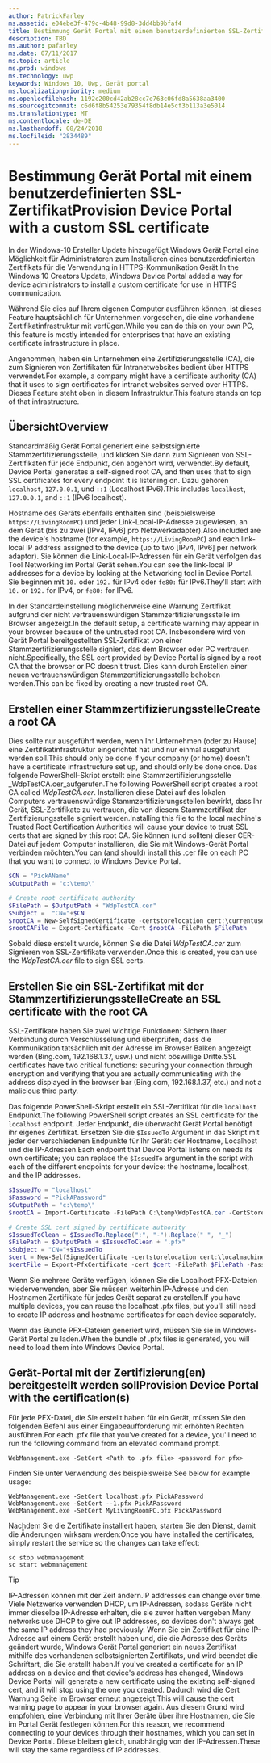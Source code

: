```yaml
---
author: PatrickFarley
ms.assetid: e04ebe3f-479c-4b48-99d8-3dd4bb9bfaf4
title: Bestimmung Gerät Portal mit einem benutzerdefinierten SSL-Zertifikat
description: TBD
ms.author: pafarley
ms.date: 07/11/2017
ms.topic: article
ms.prod: windows
ms.technology: uwp
keywords: Windows 10, Uwp, Gerät portal
ms.localizationpriority: medium
ms.openlocfilehash: 1192c200cd42ab28cc7e763c06fd8a5638aa3400
ms.sourcegitcommit: c6d6f8b54253e79354f8db14e5cf3b113a3e5014
ms.translationtype: MT
ms.contentlocale: de-DE
ms.lasthandoff: 08/24/2018
ms.locfileid: "2834489"
---
```

# <a name="provision-device-portal-with-a-custom-ssl-certificate"></a><span data-ttu-id="df289-104">Bestimmung Gerät Portal mit einem benutzerdefinierten SSL-Zertifikat</span><span class="sxs-lookup"><span data-stu-id="df289-104">Provision Device Portal with a custom SSL certificate</span></span>
<span data-ttu-id="df289-105">In der Windows-10 Ersteller Update hinzugefügt Windows Gerät Portal eine Möglichkeit für Administratoren zum Installieren eines benutzerdefinierten Zertifikats für die Verwendung in HTTPS-Kommunikation Gerät.</span><span class="sxs-lookup"><span data-stu-id="df289-105">In the Windows 10 Creators Update, Windows Device Portal added a way for device administrators to install a custom certificate for use in HTTPS communication.</span></span> 

<span data-ttu-id="df289-106">Während Sie dies auf Ihrem eigenen Computer ausführen können, ist dieses Feature hauptsächlich für Unternehmen vorgesehen, die eine vorhandene Zertifikatinfrastruktur mit verfügen.</span><span class="sxs-lookup"><span data-stu-id="df289-106">While you can do this on your own PC, this feature is mostly intended for enterprises that have an existing certificate infrastructure in place.</span></span>  

<span data-ttu-id="df289-107">Angenommen, haben ein Unternehmen eine Zertifizierungsstelle (CA), die zum Signieren von Zertifikaten für Intranetwebsites bedient über HTTPS verwendet.</span><span class="sxs-lookup"><span data-stu-id="df289-107">For example, a company might have a certificate authority (CA) that it uses to sign certificates for intranet websites served over HTTPS.</span></span> <span data-ttu-id="df289-108">Dieses Feature steht oben in diesem Infrastruktur.</span><span class="sxs-lookup"><span data-stu-id="df289-108">This feature stands on top of that infrastructure.</span></span> 

## <a name="overview"></a><span data-ttu-id="df289-109">Übersicht</span><span class="sxs-lookup"><span data-stu-id="df289-109">Overview</span></span>
<span data-ttu-id="df289-110">Standardmäßig Gerät Portal generiert eine selbstsignierte Stammzertifizierungsstelle, und klicken Sie dann zum Signieren von SSL-Zertifikaten für jede Endpunkt, den abgehört wird, verwendet.</span><span class="sxs-lookup"><span data-stu-id="df289-110">By default, Device Portal generates a self-signed root CA, and then uses that to sign SSL certificates for every endpoint it is listening on.</span></span> <span data-ttu-id="df289-111">Dazu gehören `localhost`, `127.0.0.1`, und `::1` (Localhost IPv6).</span><span class="sxs-lookup"><span data-stu-id="df289-111">This includes `localhost`, `127.0.0.1`, and `::1` (IPv6 localhost).</span></span>

<span data-ttu-id="df289-112">Hostname des Geräts ebenfalls enthalten sind (beispielsweise `https://LivingRoomPC`) und jeder Link-Local-IP-Adresse zugewiesen, an dem Gerät (bis zu zwei [IPv4, IPv6] pro Netzwerkadapter).</span><span class="sxs-lookup"><span data-stu-id="df289-112">Also included are the device's hostname (for example, `https://LivingRoomPC`) and each link-local IP address assigned to the device (up to two [IPv4, IPv6] per network adaptor).</span></span> <span data-ttu-id="df289-113">Sie können die Link-Local-IP-Adressen für ein Gerät verfolgen das Tool Networking im Portal Gerät sehen.</span><span class="sxs-lookup"><span data-stu-id="df289-113">You can see the link-local IP addresses for a device by looking at the Networking tool in Device Portal.</span></span> <span data-ttu-id="df289-114">Sie beginnen mit `10.` oder `192.` für IPv4 oder `fe80:` für IPv6.</span><span class="sxs-lookup"><span data-stu-id="df289-114">They'll start with `10.` or `192.` for IPv4, or `fe80:` for IPv6.</span></span> 

<span data-ttu-id="df289-115">In der Standardeinstellung möglicherweise eine Warnung Zertifikat aufgrund der nicht vertrauenswürdigen Stammzertifizierungsstelle im Browser angezeigt.</span><span class="sxs-lookup"><span data-stu-id="df289-115">In the default setup, a certificate warning may appear in your browser because of the untrusted root CA.</span></span> <span data-ttu-id="df289-116">Insbesondere wird von Gerät Portal bereitgestellten SSL-Zertifikat von einer Stammzertifizierungsstelle signiert, das dem Browser oder PC vertrauen nicht.</span><span class="sxs-lookup"><span data-stu-id="df289-116">Specifically, the SSL cert provided by Device Portal is signed by a root CA that the browser or PC doesn't trust.</span></span> <span data-ttu-id="df289-117">Dies kann durch Erstellen einer neuen vertrauenswürdigen Stammzertifizierungsstelle behoben werden.</span><span class="sxs-lookup"><span data-stu-id="df289-117">This can be fixed by creating a new trusted root CA.</span></span>

## <a name="create-a-root-ca"></a><span data-ttu-id="df289-118">Erstellen einer Stammzertifizierungsstelle</span><span class="sxs-lookup"><span data-stu-id="df289-118">Create a root CA</span></span>

<span data-ttu-id="df289-119">Dies sollte nur ausgeführt werden, wenn Ihr Unternehmen (oder zu Hause) eine Zertifikatinfrastruktur eingerichtet hat und nur einmal ausgeführt werden soll.</span><span class="sxs-lookup"><span data-stu-id="df289-119">This should only be done if your company (or home) doesn't have a certificate infrastructure set up, and should only be done once.</span></span> <span data-ttu-id="df289-120">Das folgende PowerShell-Skript erstellt eine Stammzertifizierungsstelle _WdpTestCA.cer_aufgerufen.</span><span class="sxs-lookup"><span data-stu-id="df289-120">The following PowerShell script creates a root CA called _WdpTestCA.cer_.</span></span> <span data-ttu-id="df289-121">Installieren diese Datei auf des lokalen Computers vertrauenswürdige Stammzertifizierungsstellen bewirkt, dass Ihr Gerät, SSL-Zertifikate zu vertrauen, die von diesem Stammzertifikat der Zertifizierungsstelle signiert werden.</span><span class="sxs-lookup"><span data-stu-id="df289-121">Installing this file to the local machine's Trusted Root Certification Authorities will cause your device to trust SSL certs that are signed by this root CA.</span></span> <span data-ttu-id="df289-122">Sie können (und sollten) dieser CER-Datei auf jedem Computer installieren, die Sie mit Windows-Gerät Portal verbinden möchten.</span><span class="sxs-lookup"><span data-stu-id="df289-122">You can (and should) install this .cer file on each PC that you want to connect to Windows Device Portal.</span></span>  

```PowerShell
$CN = "PickAName"
$OutputPath = "c:\temp\"

# Create root certificate authority
$FilePath = $OutputPath + "WdpTestCA.cer"
$Subject =  "CN="+$CN
$rootCA = New-SelfSignedCertificate -certstorelocation cert:\currentuser\my -Subject $Subject -HashAlgorithm "SHA512" -KeyUsage CertSign,CRLSign
$rootCAFile = Export-Certificate -Cert $rootCA -FilePath $FilePath
```

<span data-ttu-id="df289-123">Sobald diese erstellt wurde, können Sie die Datei _WdpTestCA.cer_ zum Signieren von SSL-Zertifikate verwenden.</span><span class="sxs-lookup"><span data-stu-id="df289-123">Once this is created, you can use the _WdpTestCA.cer_ file to sign SSL certs.</span></span> 

## <a name="create-an-ssl-certificate-with-the-root-ca"></a><span data-ttu-id="df289-124">Erstellen Sie ein SSL-Zertifikat mit der Stammzertifizierungsstelle</span><span class="sxs-lookup"><span data-stu-id="df289-124">Create an SSL certificate with the root CA</span></span>

<span data-ttu-id="df289-125">SSL-Zertifikate haben Sie zwei wichtige Funktionen: Sichern Ihrer Verbindung durch Verschlüsselung und überprüfen, dass die Kommunikation tatsächlich mit der Adresse im Browser Balken angezeigt werden (Bing.com, 192.168.1.37, usw.) und nicht böswillige Dritte.</span><span class="sxs-lookup"><span data-stu-id="df289-125">SSL certificates have two critical functions: securing your connection through encryption and verifying that you are actually communicating with the address displayed in the browser bar (Bing.com, 192.168.1.37, etc.) and not a malicious third party.</span></span>

<span data-ttu-id="df289-126">Das folgende PowerShell-Skript erstellt ein SSL-Zertifikat für die `localhost` Endpunkt.</span><span class="sxs-lookup"><span data-stu-id="df289-126">The following PowerShell script creates an SSL certificate for the `localhost` endpoint.</span></span> <span data-ttu-id="df289-127">Jeder Endpunkt, die überwacht Gerät Portal benötigt ihr eigenes Zertifikat. Ersetzen Sie die `$IssuedTo` Argument in das Skript mit jeder der verschiedenen Endpunkte für Ihr Gerät: der Hostname, Localhost und die IP-Adressen.</span><span class="sxs-lookup"><span data-stu-id="df289-127">Each endpoint that Device Portal listens on needs its own certificate; you can replace the `$IssuedTo` argument in the script with each of the different endpoints for your device: the hostname, localhost, and the IP addresses.</span></span>

```PowerShell
$IssuedTo = "localhost"
$Password = "PickAPassword"
$OutputPath = "c:\temp\"
$rootCA = Import-Certificate -FilePath C:\temp\WdpTestCA.cer -CertStoreLocation Cert:\CurrentUser\My\

# Create SSL cert signed by certificate authority
$IssuedToClean = $IssuedTo.Replace(":", "-").Replace(" ", "_")
$FilePath = $OutputPath + $IssuedToClean + ".pfx"
$Subject = "CN="+$IssuedTo
$cert = New-SelfSignedCertificate -certstorelocation cert:\localmachine\my -Subject $Subject -DnsName $IssuedTo -Signer $rootCA -HashAlgorithm "SHA512"
$certFile = Export-PfxCertificate -cert $cert -FilePath $FilePath -Password (ConvertTo-SecureString -String $Password -Force -AsPlainText)
```

<span data-ttu-id="df289-128">Wenn Sie mehrere Geräte verfügen, können Sie die Localhost PFX-Dateien wiederverwenden, aber Sie müssen weiterhin IP-Adresse und den Hostnamen Zertifikate für jedes Gerät separat zu erstellen.</span><span class="sxs-lookup"><span data-stu-id="df289-128">If you have multiple devices, you can reuse the localhost .pfx files, but you'll still need to create IP address and hostname certificates for each device separately.</span></span>

<span data-ttu-id="df289-129">Wenn das Bundle PFX-Dateien generiert wird, müssen Sie sie in Windows-Gerät Portal zu laden.</span><span class="sxs-lookup"><span data-stu-id="df289-129">When the bundle of .pfx files is generated, you will need to load them into Windows Device Portal.</span></span> 

## <a name="provision-device-portal-with-the-certifications"></a><span data-ttu-id="df289-130">Gerät-Portal mit der Zertifizierung(en) bereitgestellt werden soll</span><span class="sxs-lookup"><span data-stu-id="df289-130">Provision Device Portal with the certification(s)</span></span>

<span data-ttu-id="df289-131">Für jede PFX-Datei, die Sie erstellt haben für ein Gerät, müssen Sie den folgenden Befehl aus einer Eingabeaufforderung mit erhöhten Rechten ausführen.</span><span class="sxs-lookup"><span data-stu-id="df289-131">For each .pfx file that you've created for a device, you'll need to run the following command from an elevated command prompt.</span></span>

```
WebManagement.exe -SetCert <Path to .pfx file> <password for pfx> 
```

<span data-ttu-id="df289-132">Finden Sie unter Verwendung des beispielsweise:</span><span class="sxs-lookup"><span data-stu-id="df289-132">See below for example usage:</span></span>
```
WebManagement.exe -SetCert localhost.pfx PickAPassword
WebManagement.exe -SetCert --1.pfx PickAPassword
WebManagement.exe -SetCert MyLivingRoomPC.pfx PickAPassword
```

<span data-ttu-id="df289-133">Nachdem Sie die Zertifikate installiert haben, starten Sie den Dienst, damit die Änderungen wirksam werden:</span><span class="sxs-lookup"><span data-stu-id="df289-133">Once you have installed the certificates, simply restart the service so the changes can take effect:</span></span>

```
sc stop webmanagement
sc start webmanagement
```

> [!TIP]
> <span data-ttu-id="df289-134">IP-Adressen können mit der Zeit ändern.</span><span class="sxs-lookup"><span data-stu-id="df289-134">IP addresses can change over time.</span></span>
<span data-ttu-id="df289-135">Viele Netzwerke verwenden DHCP, um IP-Adressen, sodass Geräte nicht immer dieselbe IP-Adresse erhalten, die sie zuvor hatten vergeben.</span><span class="sxs-lookup"><span data-stu-id="df289-135">Many networks use DHCP to give out IP addresses, so devices don't always get the same IP address they had previously.</span></span> <span data-ttu-id="df289-136">Wenn Sie ein Zertifikat für eine IP-Adresse auf einem Gerät erstellt haben und, die die Adresse des Geräts geändert wurde, Windows Gerät Portal generiert ein neues Zertifikat mithilfe des vorhandenen selbstsignierten Zertifikats, und wird beendet die Schriftart, die Sie erstellt haben.</span><span class="sxs-lookup"><span data-stu-id="df289-136">If you've created a certificate for an IP address on a device and that device's address has changed, Windows Device Portal will generate a new certificate using the existing self-signed cert, and it will stop using the one you created.</span></span> <span data-ttu-id="df289-137">Dadurch wird die Cert Warnung Seite im Browser erneut angezeigt.</span><span class="sxs-lookup"><span data-stu-id="df289-137">This will cause the cert warning page to appear in your browser again.</span></span> <span data-ttu-id="df289-138">Aus diesem Grund wird empfohlen, eine Verbindung mit Ihrer Geräte über ihre Hostnamen, die Sie im Portal Gerät festlegen können.</span><span class="sxs-lookup"><span data-stu-id="df289-138">For this reason, we recommend connecting to your devices through their hostnames, which you can set in Device Portal.</span></span> <span data-ttu-id="df289-139">Diese bleiben gleich, unabhängig von der IP-Adressen.</span><span class="sxs-lookup"><span data-stu-id="df289-139">These will stay the same regardless of IP addresses.</span></span>
